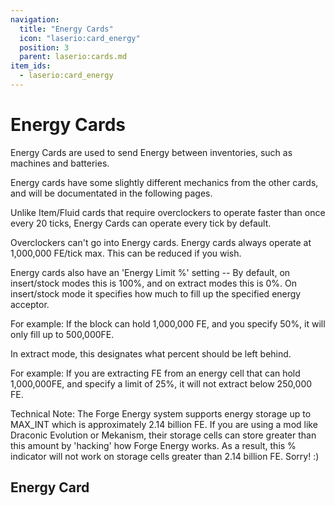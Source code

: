 ```yaml
---
navigation:
  title: "Energy Cards"
  icon: "laserio:card_energy"
  position: 3
  parent: laserio:cards.md
item_ids:
  - laserio:card_energy
---
```


# Energy Cards

Energy Cards are used to send Energy between inventories, such as machines and batteries.

Energy cards have some slightly different mechanics from the other cards, and will be documentated in the following pages.

Unlike Item/Fluid cards that require overclockers to operate faster than once every 20 ticks, Energy Cards can operate every tick by default.

Overclockers can't go into Energy cards. Energy cards always operate at 1,000,000 FE/tick max. This can be reduced if you wish.

Energy cards also have an 'Energy Limit %' setting -- By default, on insert/stock modes this is 100%, and on extract modes this is 0%. On insert/stock mode it specifies how much to fill up the specified energy acceptor. 

For example: If the block can hold 1,000,000 FE, and you specify 50%, it will only fill up to 500,000FE.

In extract mode, this designates what percent should be left behind.

For example: If you are extracting FE from an energy cell that can hold 1,000,000FE, and specify a limit of 25%, it will not extract below 250,000 FE.

Technical Note: The Forge Energy system supports energy storage up to MAX_INT which is approximately 2.14 billion FE. If you are using a mod like Draconic Evolution or Mekanism, their storage cells can store greater than this amount by 'hacking' how Forge Energy works. As a result, this % indicator will not work on storage cells greater than 2.14 billion FE. Sorry! :)

## Energy Card



<Recipe id="laserio:card_energy" />

